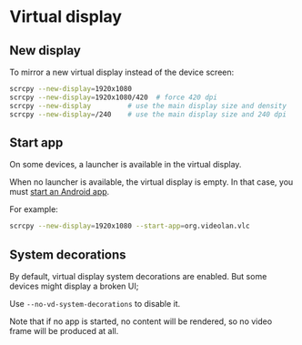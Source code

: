 # Virtual display

## New display

To mirror a new virtual display instead of the device screen:

```bash
scrcpy --new-display=1920x1080
scrcpy --new-display=1920x1080/420  # force 420 dpi
scrcpy --new-display         # use the main display size and density
scrcpy --new-display=/240    # use the main display size and 240 dpi
```

## Start app

On some devices, a launcher is available in the virtual display.

When no launcher is available, the virtual display is empty. In that case, you
must [start an Android app](device.md#start-android-app).

For example:

```bash
scrcpy --new-display=1920x1080 --start-app=org.videolan.vlc
```

## System decorations

By default, virtual display system decorations are enabled. But some devices
might display a broken UI;

Use `--no-vd-system-decorations` to disable it.

Note that if no app is started, no content will be rendered, so no video frame
will be produced at all.

